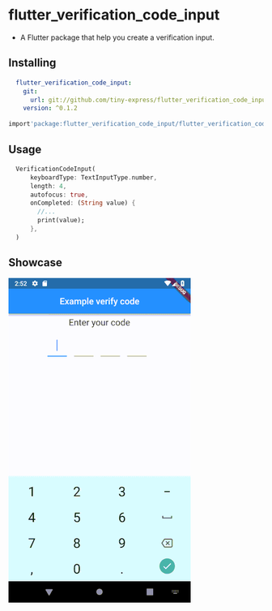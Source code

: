 # flutter_verification_code_input

- A Flutter package that help you create a verification input.

## Installing

```yaml
  flutter_verification_code_input:
    git:
      url: git://github.com/tiny-express/flutter_verification_code_input.git
    version: ^0.1.2
```

```dart
import'package:flutter_verification_code_input/flutter_verification_code_input.dart';
```

## Usage

```dart
  VerificationCodeInput(
      keyboardType: TextInputType.number,
      length: 4,
      autofocus: true,
      onCompleted: (String value) {
        //...
        print(value);
      },
  )
```

## Showcase


![Showcase|100x100, 10%](show_case.gif)


